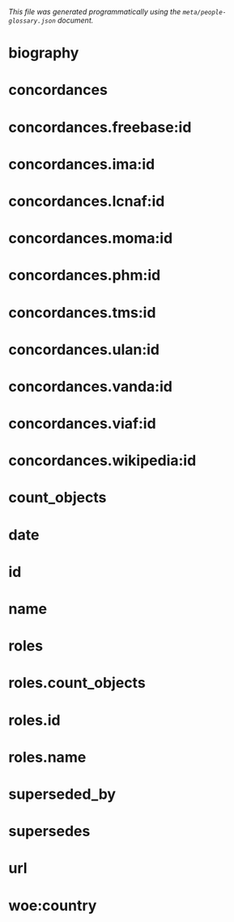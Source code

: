 _This file was generated programmatically using the `meta/people-glossary.json` document._

biography
==

concordances
==

concordances.freebase:id
==

concordances.ima:id
==

concordances.lcnaf:id
==

concordances.moma:id
==

concordances.phm:id
==

concordances.tms:id
==

concordances.ulan:id
==

concordances.vanda:id
==

concordances.viaf:id
==

concordances.wikipedia:id
==

count_objects
==

date
==

id
==

name
==

roles
==

roles.count_objects
==

roles.id
==

roles.name
==

superseded_by
==

supersedes
==

url
==

woe:country
==

